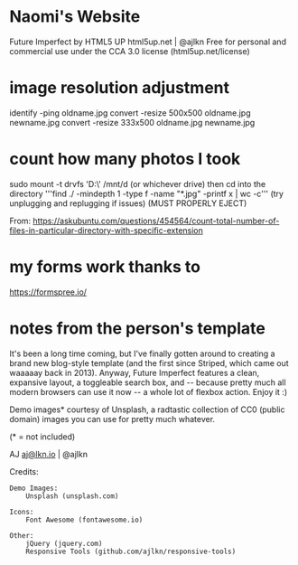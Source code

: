 # Naomi's Website

Future Imperfect by HTML5 UP
html5up.net | @ajlkn
Free for personal and commercial use under the CCA 3.0 license (html5up.net/license)

# image resolution adjustment

identify -ping oldname.jpg
convert -resize 500x500 oldname.jpg newname.jpg
convert -resize 333x500 oldname.jpg newname.jpg

# count how many photos I took

sudo mount -t drvfs 'D:\\' /mnt/d (or whichever drive)
then cd into the directory
'''find ./ -mindepth 1 -type f -name "\*.jpg" -printf x | wc -c'''
(try unplugging and replugging if issues)
(MUST PROPERLY EJECT)

From: <https://askubuntu.com/questions/454564/count-total-number-of-files-in-particular-directory-with-specific-extension>

# my forms work thanks to

<https://formspree.io/>

# notes from the person's template

It's been a long time coming, but I've finally gotten around to creating a brand new
blog-style template (and the first since Striped, which came out waaaaay back in 2013).
Anyway, Future Imperfect features a clean, expansive layout, a toggleable search box,
and -- because pretty much all modern browsers can use it now -- a whole lot of flexbox
action. Enjoy it :)

Demo images\* courtesy of Unsplash, a radtastic collection of CC0 (public domain) images
you can use for pretty much whatever.

(\* = not included)

AJ
aj@lkn.io | @ajlkn

Credits:

    Demo Images:
    	Unsplash (unsplash.com)

    Icons:
    	Font Awesome (fontawesome.io)

    Other:
    	jQuery (jquery.com)
    	Responsive Tools (github.com/ajlkn/responsive-tools)
